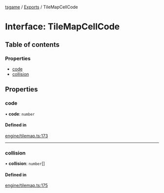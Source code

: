 [tsgame](../README.md) / [Exports](../modules.md) / TileMapCellCode

# Interface: TileMapCellCode

## Table of contents

### Properties

- [code](TileMapCellCode.md#code)
- [collision](TileMapCellCode.md#collision)

## Properties

### code

• **code**: `number`

#### Defined in

[engine/tilemap.ts:173](https://github.com/ashleycheung/tsgame/blob/dbeac6a/src/engine/tilemap.ts#L173)

___

### collision

• **collision**: `number`[]

#### Defined in

[engine/tilemap.ts:175](https://github.com/ashleycheung/tsgame/blob/dbeac6a/src/engine/tilemap.ts#L175)
